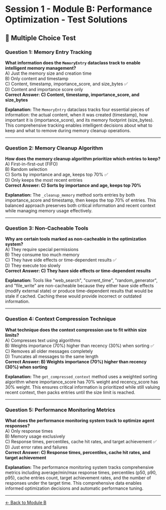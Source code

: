 # Session 1 - Module B: Performance Optimization - Test Solutions

## 📝 Multiple Choice Test

### Question 1: Memory Entry Tracking

**What information does the `MemoryEntry` dataclass track to enable intelligent memory management?**  
A) Just the memory size and creation time  
B) Only content and timestamp  
C) Content, timestamp, importance_score, and size_bytes ✅  
D) Content and importance score only  
**Correct Answer: C) Content, timestamp, importance_score, and size_bytes**

**Explanation:** The `MemoryEntry` dataclass tracks four essential pieces of information: the actual content, when it was created (timestamp), how important it is (importance_score), and its memory footprint (size_bytes). This comprehensive tracking enables intelligent decisions about what to keep and what to remove during memory cleanup operations.

---

### Question 2: Memory Cleanup Algorithm

**How does the memory cleanup algorithm prioritize which entries to keep?**  
A) First-in-first-out (FIFO)  
B) Random selection  
C) Sorts by importance and age, keeps top 70% ✅  
D) Only keeps the most recent entries  
**Correct Answer: C) Sorts by importance and age, keeps top 70%**

**Explanation:** The `_cleanup_memory` method sorts entries by both importance_score and timestamp, then keeps the top 70% of entries. This balanced approach preserves both critical information and recent context while managing memory usage effectively.

---

### Question 3: Non-Cacheable Tools

**Why are certain tools marked as non-cacheable in the optimization system?**  
A) They require special permissions  
B) They consume too much memory  
C) They have side effects or time-dependent results ✅  
D) They execute too slowly  
**Correct Answer: C) They have side effects or time-dependent results**

**Explanation:** Tools like "web_search", "current_time", "random_generator", and "file_write" are non-cacheable because they either have side effects (modify external state) or produce time-dependent results that would be stale if cached. Caching these would provide incorrect or outdated information.

---

### Question 4: Context Compression Technique

**What technique does the context compression use to fit within size limits?**  
A) Compresses text using algorithms  
B) Weights importance (70%) higher than recency (30%) when sorting ✅  
C) Removes all older messages completely  
D) Truncates all messages to the same length  
**Correct Answer: B) Weights importance (70%) higher than recency (30%) when sorting**

**Explanation:** The `get_compressed_context` method uses a weighted sorting algorithm where importance_score has 70% weight and recency_score has 30% weight. This ensures critical information is prioritized while still valuing recent context, then packs entries until the size limit is reached.

---

### Question 5: Performance Monitoring Metrics

**What does the performance monitoring system track to optimize agent responses?**  
A) Only response times  
B) Memory usage exclusively  
C) Response times, percentiles, cache hit rates, and target achievement ✅  
D) Just error rates and failures  
**Correct Answer: C) Response times, percentiles, cache hit rates, and target achievement**

**Explanation:** The performance monitoring system tracks comprehensive metrics including average/min/max response times, percentiles (p50, p90, p95), cache entries count, target achievement rates, and the number of responses under the target time. This comprehensive data enables informed optimization decisions and automatic performance tuning.

---

[← Back to Module B](Session1_ModuleB_Performance_Optimization.md)